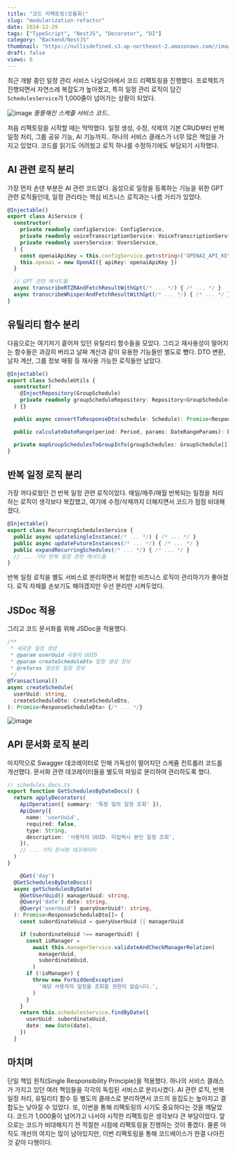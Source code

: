 ```yaml
---
title: "코드 리팩토링(모듈화)"
slug: "modularization-refactor"
date: 2024-12-29
tags: ["TypeScript", "NestJS", "Decorator", "DI"]
category: "Backend/NestJS"
thumbnail: "https://nullisdefined.s3.ap-northeast-2.amazonaws.com//images/3bb31a31921899f34eef88d27f2ceeb2.png"
draft: false
views: 0
---
```

최근 개발 중인 일정 관리 서비스 나날모아에서 코드 리팩토링을 진행했다. 프로젝트가 진행되면서 자연스레 복잡도가 높아졌고, 특히 일정 관리 로직이 담긴 `SchedulesService`가 1,000줄이 넘어가는 상황이 되었다.

![image](https://nullisdefined.s3.ap-northeast-2.amazonaws.com//images/3bb31a31921899f34eef88d27f2ceeb2.png)
*뚱뚱해진 스케쥴 서비스 코드..*

처음 리팩토링을 시작할 때는 막막했다. 일정 생성, 수정, 삭제의 기본 CRUD부터 반복 일정 처리, 그룹 공유 기능, AI 기능까지.. 하나의 서비스 클래스가 너무 많은 책임을 가지고 있었다. 코드를 읽기도 어려웠고 로직 하나를 수정하기에도 부담되기 시작했다.

## AI 관련 로직 분리
가장 먼저 손댄 부분은 AI 관련 코드였다. 음성으로 일정을 등록하는 기능을 위한 GPT 관련 로직들인데, 일정 관리라는 핵심 비즈니스 로직과는 나름 거리가 있었다. 
```ts
@Injectable()
export class AiService {
  constructor(
    private readonly configService: ConfigService,
    private readonly voiceTranscriptionService: VoiceTranscriptionService,
    private readonly usersService: UsersService,
  ) {
    const openaiApiKey = this.configService.get<string>('OPENAI_API_KEY')
    this.openai = new OpenAI({ apiKey: openaiApiKey })
  }

  // GPT 관련 메서드들
  async transcribeRTZRAndFetchResultWithGpt(/* ... */) { /* ... */ }
  async transcribeWhisperAndFetchResultWithGpt(/* ... */) { /* ... */ }
}
```

## 유틸리티 함수 분리
다음으로는 여기저기 흩어져 있던 유틸리티 함수들을 모았다. 그리고 재사용성이 떨어지는 함수들은 과감히 버리고 날짜 계산과 같이 유용한 기능들만 별도로 뺐다. DTO 변환, 날자 계산, 그룹 정보 매핑 등 재사용 가능한 로직들만 남았다.
```ts
@Injectable()
export class ScheduleUtils {
  constructor(
    @InjectRepository(GroupSchedule)
    private readonly groupScheduleRepository: Repository<GroupSchedule>,
  ) {}

  public async convertToResponseDto(schedule: Schedule): Promise<ResponseScheduleDto> {/* ... */}

  public calculateDateRange(period: Period, params: DateRangeParams): DateRange {/* ... */}

  private mapGroupSchedulesToGroupInfo(groupSchedules: GroupSchedule[]): ResponseGroupInfo[] {/* ... */}
}
```

## 반복 일정 로직 분리
가장 까다로웠던 건 반복 일정 관련 로직이었다. 매일/매주/매월 반복되는 일정을 처리하는 로직이 생각보다 복잡했고, 여기에 수정/삭제까지 더해지면서 코드가 점점 비대해졌다. 
```ts
@Injectable()
export class RecurringSchedulesService {
  public async updateSingleInstance(/* ... */) { /* ... */ }
  public async updateFutureInstances(/* ... */) { /* ... */ }
  public expandRecurringSchedules(/* ... */) { /* ... */ }
  // ... 기타 반복 일정 관련 메서드들
}
```
반복 일정 로직을 별도 서비스로 분리하면서 복잡한 비즈니스 로직이 관리하기가 좋아졌다. 로직 자체를 손보기도 해야겠지만 우선 분리만 시켜두었다.

## JSDoc 적용
그리고 코드 문서화를 위해 JSDoc을 적용했다.
```ts
/**
 * 새로운 일정 생성
 * @param userUuid 사용자 UUID
 * @param createScheduleDto 일정 생성 정보
 * @returns 생성된 일정 정보
 */
@Transactional()
async createSchedule(
  userUuid: string,
  createScheduleDto: CreateScheduleDto,
): Promise<ResponseScheduleDto> {/* ... */}
```
![image](https://nullisdefined.s3.ap-northeast-2.amazonaws.com//images/ae4b4fd1046da9aff5750396e4939511.png)

## API 문서화 로직 분리
마지막으로 Swagger 데코레이터로 인해 가독성이 떨어지던 스케쥴 컨트롤러 코드를 개선했다. 문서화 관련 데코레이터들을 별도의 파일로 분리하여 관리하도록 했다.
```ts
// schedules.docs.ts
export function GetSchedulesByDateDocs() {
  return applyDecorators(
    ApiOperation({ summary: '특정 일의 일정 조회' }),
    ApiQuery({
      name: 'userUuid',
      required: false,
      type: String,
      description: '사용자의 UUID. 미입력시 본인 일정 조회',
    }),
    // ... 기타 문서화 데코레이터
  )
}
```

```ts
	@Get('day')
  @GetSchedulesByDateDocs()
  async getSchedulesByDate(
    @GetUserUuid() managerUuid: string,
    @Query('date') date: string,
    @Query('userUuid') queryUserUuid?: string,
  ): Promise<ResponseScheduleDto[]> {
    const subordinateUuid = queryUserUuid || managerUuid

    if (subordinateUuid !== managerUuid) {
      const isManager =
        await this.managerService.validateAndCheckManagerRelation(
          managerUuid,
          subordinateUuid,
        )
      if (!isManager) {
        throw new ForbiddenException(
          '해당 사용자의 일정을 조회할 권한이 없습니다.',
        )
      }
    }
    return this.schedulesService.findByDate({
      userUuid: subordinateUuid,
      date: new Date(date),
    })
  }
```

## 마치며
단일 책임 원칙(Single Responsibility Principle)을 적용했다. 하나의 서비스 클래스가 가지고 있던 여러 책임들을 각각의 독립된 서비스로 분리시켰다. AI 관련 로직, 반복 일정 처리, 유틸리티 함수 등 별도의 클래스로 분리하면서 코드의 응집도는 높아지고 결합도는 낮아질 수 있었다. 
또, 이번을 통해 리팩토링의 시기도 중요하다는 것을 깨달았다. 코드가 1,000줄이 넘어가고 나서야 시작한 리팩토링은 생각보다 큰 부담이었다. 앞으로는 코드가 비대해지기 전 적절한 시점에 리팩토링을 진행하는 것이 좋겠다. 물론 아직도 개선의 여지는 많이 남아있지만, 이번 리팩토링을 통해 코드베이스가 한결 나아진 것 같아 다행이다.